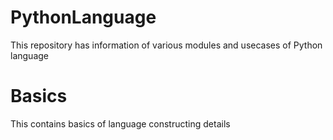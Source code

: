 # PythonLanguage
This repository has information of various modules and usecases of Python language

# Basics
This contains basics of language constructing details

